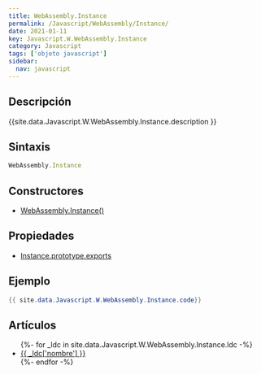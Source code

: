 ```yaml
---
title: WebAssembly.Instance
permalink: /Javascript/WebAssembly/Instance/
date: 2021-01-11
key: Javascript.W.WebAssembly.Instance
category: Javascript
tags: ['objeto javascript']
sidebar: 
  nav: javascript
---
```


## Descripción
{{site.data.Javascript.W.WebAssembly.Instance.description }}

## Sintaxis
~~~javascript
WebAssembly.Instance
~~~

## Constructores
* [WebAssembly.Instance()](/Javascript/WebAssembly/Instance/WebAssembly/Instance/)

## Propiedades
* [Instance.prototype.exports](/Javascript/WebAssembly/Instance/Instance.prototype.exports)

## Ejemplo
~~~java
{{ site.data.Javascript.W.WebAssembly.Instance.code}}
~~~

## Artículos
<ul>
{%- for _ldc in site.data.Javascript.W.WebAssembly.Instance.ldc -%}
   <li>
       <a href="{{_ldc['url'] }}">{{ _ldc['nombre'] }}</a>
   </li>
{%- endfor -%}
</ul>
